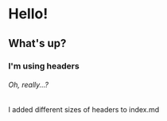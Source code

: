 # Hello!
## What's up?
### I'm using headers
###### Oh, really...?

I added different sizes of headers to index.md
